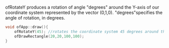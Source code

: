 ofRotateY produces a rotation of angle "degrees" around the Y-axis of our coordinate system represented by the vector (0,1,0).
"degrees"specifies the angle of rotation, in degrees.
```cpp
void ofApp::draw(){
    ofRotateY(45); //rotates the coordinate system 45 degrees around the x-axis
    ofDrawRectangle(20,20,100,100);
}
```
